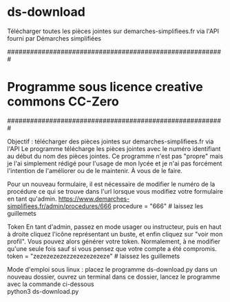 # ds-download
Télécharger toutes les pièces jointes sur demarches-simplifiees.fr via l'API fourni par Démarches simplifiées


#########################################################
# Programme sous licence creative commons CC-Zero       #
#########################################################

Objectif : télécharger des pièces jointes sur demarches-simplifiees.fr via l'API
Le programme télécharge les pièces jointes avec le numéro identifiant au début
du nom des pièces jointes.
Ce programme n'est pas "propre" mais je l'ai simplement rédigé pour l'usage de
mon lycée et je n'ai pas forcément l'intention de l'améliorer ou de le maintenir. 
À vous de le faire.

Pour un nouveau formulaire, il est nécessaire de modifier
le numéro de la procédure ce qui se trouve dans l'url
lorsque vous modifiez votre formulaire en tant qu'admin.
https://www.demarches-simplifiees.fr/admin/procedures/666
procedure = "666"                     # laissez les guillemets

Token
En tant d'admin, passez en mode usager ou instructeur, puis
en haut à droite cliquez l'icône représentant un buste, et enfin
cliquez sur "voir mon profil". Vous pouvez alors générer votre
token. Normalement, à ne modifier qu'une seule fois sauf si vous
pensez que votre compte a été compromis.
token = "zezezezezezzezezezezeze"      # laissez les guillemets

Mode d'emploi sous linux : placez le programme ds-download.py dans un nouveau 
dossier, ouvrez un terminal dans ce dossier, lancez le programme avec la commande
ci-dessous    
python3 ds-download.py
